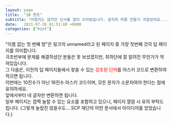 ```yaml
---
layout: page
title:  "10 힌트"
subtitle: "어렵지는 않지만 단서를 많이 꼬아놨답니다. 솔직히 퍼즐 만들기 귀찮았어요... 원래 이걸 미궁 형식으로 제작할 생각이 아니었어서..."
date:   2021-07-26 01:51:00 +0900
categories: ["hint"]
---
```


"이름 없는 첫 번째 방"은 링크의 unnamed라고 된 페이지 중 가장 첫번째 것의 답 페이지를 의미합니다.<br>
극초반부에 문제를 해결하셨던 분들은 못 보셨겠지만, 최하단에 잘 알려진 무언가가 적혀있습니다.<br>
그 다음은, 이전의 답 페이지들에서 찾을 수 있는 <span style="color: red">강조된 단어</span>를 아스키 코드로 변환하여 적으면 됩니다.<br>
이번에는 10진수가 아닌 16진수 아스키 코드이며, 모든 문자가 소문자여야 한다는 점에 유의하세요.<br>
앞에서부터 네 글자만 변환하면 됩니다.<br>
일부 페이지는 깜짝 놀랄 수 있는 요소를 포함하고 있으니, 페이지 열람 시 유의 부탁드립니다. (그렇게 놀랍진 않을수도... SCP 재단의 어떤 문서에서 아이디어를 얻었습니다.)<br>
<br>